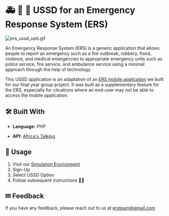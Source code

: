 
# &#128657; &#128659; &#128658; USSD for an Emergency Response System (ERS) 

![ers_ussd_opti.gif](https://s9.gifyu.com/images/ers_ussd_opti.gif)


An Emergency Response System (ERS) is a generic application 
that allows people to report an emergency such as a fire outbreak, 
robbery, flood, violence, and 
medical emergencies to appropriate emergency units such as police 
service, fire service, and ambulance service using a minimal 
approach through the help of technology.

This USSD application is an adaptation of an [ERS mobile application](https://github.com/ERS-P/emergency-response-system-mobile)
we built for our final year group project. It was built as a supplementary feature
for the ERS, especially for cituations where an end-user may not be able to access the mobile application.   




## &#128736;&#65039; Built With 

- **Language:** PHP

- **API:** [Africa's Talking](https://africastalking.com/ussd)

  

  
## &#128241; Usage

1. Visit our [Simulation Environment](https://simulator.africastalking.com:1517/simulator)
1. Sign-Up 
1. Select USSD Option
1. Follow subsequent instructions &#128077;&#127998;
## &#9993; Feedback

If you have any feedback, please reach out to us at ersteam@gmail.com
